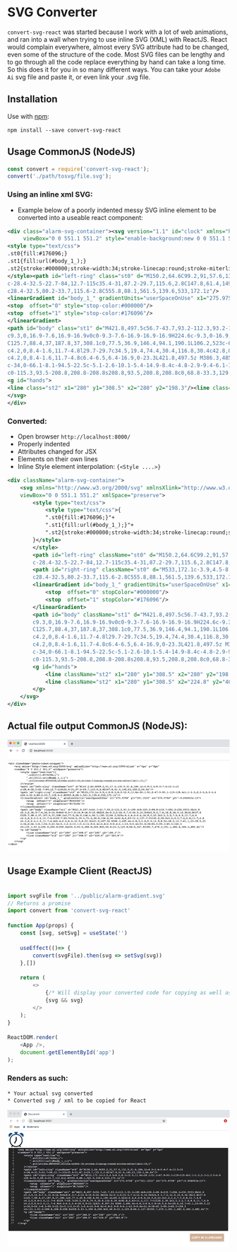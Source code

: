 # SVG Converter

`convert-svg-react` was started because I work with a lot of web animations, and ran into a wall when trying to use inline SVG (XML) with ReactJS. React would complain everywhere, almost every SVG 
attribute had to be changed, even some of the structure of the code. Most SVG files can be lengthy and to go through all the code replace everything by hand can take a long time. So this does it 
for you in so many different ways. You can take your `Adobe Ai` svg file and paste it, or even link your .svg file. 

## Installation <convert-svg-react>

Use with [npm](http://npmjs.com):

```
npm install --save convert-svg-react
```

## Usage CommonJS (NodeJS)

```js
const convert = require('convert-svg-react');
convert('./path/tosvg/file.svg');
```

### Using an inline xml SVG:

* Example below of a poorly indented messy SVG inline element to be converted into a useable react component:

```xml
<div class="alarm-svg-container"><svg version="1.1" id="clock" xmlns="http://www.w3.org/2000/svg" xmlns:xlink="http://www.w3.org/1999/xlink" x="0px" y="0px"
	 viewBox="0 0 551.1 551.2" style="enable-background:new 0 0 551.1 551.2;" xml:space="preserve">
<style type="text/css">
.st0{fill:#176096;}
.st1{fill:url(#body_1_);}
.st2{stroke:#000000;stroke-width:34;stroke-linecap:round;stroke-miterlimit:10;}
</style><path id="left-ring" class="st0" d="M150.2,64.6C99.2,91,57.6,132.9,31.6,184.1c-4.9-3.4-9.4-7.4-13.5-12
c-28.4-32.5-22.7-84,12.7-115c35.4-31,87.2-29.7,115.6,2.8C147.8,61.4,149,63,150.2,64.6z"/><path id="right-ring" class="st0" d="M533,172.1c-3.9,4.5-8.2,8.3-12.9,11.6c-26.1-51.2-67.9-93.1-119-119.4c1.1-1.5,2.3-3,3.5-4.4
c28.4-32.5,80.2-33.7,115.6-2.8C555.8,88.1,561.5,139.6,533,172.1z"/>
<linearGradient id="body_1_" gradientUnits="userSpaceOnUse" x1="275.9758" y1="551.1533" x2="275.9758" y2="-9.094947e-13">
<stop  offset="0" style="stop-color:#000000"/>
<stop  offset="1" style="stop-color:#176096"/>
</linearGradient>
<path id="body" class="st1" d="M421.8,497.5c56.7-43.7,93.2-112.3,93.2-189.4c0-120.2-88.8-219.7-204.3-236.5V33.8h16.8
c9.3,0,16.9-7.6,16.9-16.9v0c0-9.3-7.6-16.9-16.9-16.9H224.6c-9.3,0-16.9,7.6-16.9,16.9v0c0,9.3,7.6,16.9,16.9,16.9h16.8v37.8
C125.7,88.4,37,187.8,37,308.1c0,77.5,36.9,146.4,94.1,190.1L106.2,523c-6.4,6.4-6.4,16.9,0,23.3c3.2,3.2,7.5,4.8,11.7,4.8
c4.2,0,8.4-1.6,11.7-4.8l29.7-29.7c34.5,19.4,74.4,30.4,116.8,30.4c42.8,0,83-11.2,117.7-31l30.2,30.2c3.2,3.2,7.4,4.8,11.7,4.8
c4.2,0,8.4-1.6,11.7-4.8c6.4-6.5,6.4-16.9,0-23.3L421.8,497.5z M386.3,485.4c-4.8,3-9.8,5.8-14.9,8.5c-28.6,14.7-61.1,23-95.5,23
c-34,0-66.1-8.1-94.5-22.5c-5.1-2.6-10.1-5.4-14.9-8.4c-4.8-2.9-9.4-6.1-13.9-9.4c-51.8-38-85.5-99.3-85.5-168.5
c0-115.3,93.5-208.8,208.8-208.8s208.8,93.5,208.8,208.8c0,68.8-33.3,129.8-84.6,167.8C395.7,479.3,391.1,482.4,386.3,485.4z"/>
<g id="hands">
<line class="st2" x1="280" y1="308.5" x2="280" y2="198.3"/><line class="st2" x1="280" y1="308.5" x2="224.8" y2="403.8"/></g>
</svg>
</div>
```

### Converted: 
  * Open browser ` http://localhost:8000/ `
  * Properly indented
  * Attributes changed for JSX
  * Elements on their own lines 
  * Inline Style element interpolation: `{<Style ....>}`

```xml
<div className="alarm-svg-container">
    <svg xmlns="http://www.w3.org/2000/svg" xmlnsXlink="http://www.w3.org/1999/xlink" x="0px" y="0px"
    viewBox="0 0 551.1 551.2" xmlSpace="preserve">
        <style type="text/css">
            <style type="text/css">{
            ".st0{fill:#176096;}"+
            ".st1{fill:url(#body_1_);}"+
            ".st2{stroke:#000000;stroke-width:34;stroke-linecap:round;stroke-miterlimit:10;}"
        }</style>
        </style>
        <path id="left-ring" className="st0" d="M150.2,64.6C99.2,91,57.6,132.9,31.6,184.1c-4.9-3.4-9.4-7.4-13.5-12
        c-28.4-32.5-22.7-84,12.7-115c35.4-31,87.2-29.7,115.6,2.8C147.8,61.4,149,63,150.2,64.6z"/>
        <path id="right-ring" className="st0" d="M533,172.1c-3.9,4.5-8.2,8.3-12.9,11.6c-26.1-51.2-67.9-93.1-119-119.4c1.1-1.5,2.3-3,3.5-4.4
        c28.4-32.5,80.2-33.7,115.6-2.8C555.8,88.1,561.5,139.6,533,172.1z"/>
        <linearGradient id="body_1_" gradientUnits="userSpaceOnUse" x1="275.9758" y1="551.1533" x2="275.9758" y2="-9.094947e-13">
            <stop  offset="0" stopColor="#000000"/>
            <stop  offset="1" stopColor="#176096"/>
        </linearGradient>
        <path id="body" className="st1" d="M421.8,497.5c56.7-43.7,93.2-112.3,93.2-189.4c0-120.2-88.8-219.7-204.3-236.5V33.8h16.8
        c9.3,0,16.9-7.6,16.9-16.9v0c0-9.3-7.6-16.9-16.9-16.9H224.6c-9.3,0-16.9,7.6-16.9,16.9v0c0,9.3,7.6,16.9,16.9,16.9h16.8v37.8
        C125.7,88.4,37,187.8,37,308.1c0,77.5,36.9,146.4,94.1,190.1L106.2,523c-6.4,6.4-6.4,16.9,0,23.3c3.2,3.2,7.5,4.8,11.7,4.8
        c4.2,0,8.4-1.6,11.7-4.8l29.7-29.7c34.5,19.4,74.4,30.4,116.8,30.4c42.8,0,83-11.2,117.7-31l30.2,30.2c3.2,3.2,7.4,4.8,11.7,4.8
        c4.2,0,8.4-1.6,11.7-4.8c6.4-6.5,6.4-16.9,0-23.3L421.8,497.5z M386.3,485.4c-4.8,3-9.8,5.8-14.9,8.5c-28.6,14.7-61.1,23-95.5,23
        c-34,0-66.1-8.1-94.5-22.5c-5.1-2.6-10.1-5.4-14.9-8.4c-4.8-2.9-9.4-6.1-13.9-9.4c-51.8-38-85.5-99.3-85.5-168.5
        c0-115.3,93.5-208.8,208.8-208.8s208.8,93.5,208.8,208.8c0,68.8-33.3,129.8-84.6,167.8C395.7,479.3,391.1,482.4,386.3,485.4z"/>
        <g id="hands">
            <line className="st2" x1="280" y1="308.5" x2="280" y2="198.3"/>
            <line className="st2" x1="280" y1="308.5" x2="224.8" y2="403.8"/>
        </g>
    </svg>
</div>
```

## Actual file output CommonJS (NodeJS):

![Alt text](./node-example.png)

## Usage Example Client (ReactJS)

```js

import svgFile from '../public/alarm-gradient.svg'
// Returns a promise
import convert from 'convert-svg-react'

function App(props) {
    const [svg, setSvg] = useState('')

    useEffect(()=> {
        convert(svgFile).then(svg => setSvg(svg))
    },[])

    return (
        <>      
            {/* Will display your converted code for copying as well as your svg */}
            {svg && svg}
        </>
    );
}

ReactDOM.render(
    <App />,
    document.getElementById('app')
);
```

### Renders as such:
    * Your actual svg converted
    * Converted svg / xml to be copied for React

![Alt text](./client-example.png)




